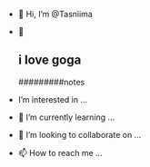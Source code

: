 - 👋 Hi, I’m @Tasniima
- 👀
  ## i love goga


  #########notes
-   I’m interested in ...
- 🌱 I’m currently learning ...
- 💞️ I’m looking to collaborate on ...
- 📫 How to reach me ...

<!---
Tasniima/Tasniima is a ✨ special ✨ repository because its `README.md` (this file) appears on your GitHub profile.
You can click the Preview link to take a look at your changes.
--->
